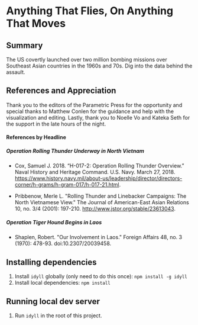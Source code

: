# Anything That Flies, On Anything That Moves

## Summary

The US covertly launched over two million bombing missions over Southeast Asian countries in the 1960s and 70s. Dig into the data behind the assault.

## References and Appreciation

Thank you to the editors of the Parametric Press for the opportunity and special thanks to Matthew Conlen for the guidance and help with the visualization and editing. Lastly, thank you to Noelle Vo and Kateka Seth for the support in the late hours of the night.

#### References by Headline

##### Operation Rolling Thunder Underway in North Vietnam

- Cox, Samuel J. 2018. “H-017-2: Operation Rolling Thunder Overview.” Naval History and Heritage Command. U.S. Navy. March 27, 2018. https://www.history.navy.mil/about-us/leadership/director/directors-corner/h-grams/h-gram-017/h-017-21.html.

- Pribbenow, Merle L. "Rolling Thunder and Linebacker Campaigns: The North Vietnamese View." The Journal of American-East Asian Relations 10, no. 3/4 (2001): 197-210. http://www.jstor.org/stable/23613043.

##### Operation Tiger Hound Begins in Laos

- Shaplen, Robert. "Our Involvement in Laos." Foreign Affairs 48, no. 3 (1970): 478-93. doi:10.2307/20039458.

## Installing dependencies

1. Install `idyll` globally (only need to do this once): `npm install -g idyll`
2. Install local dependencies: `npm install`

## Running local dev server

1. Run `idyll` in the root of this project.
